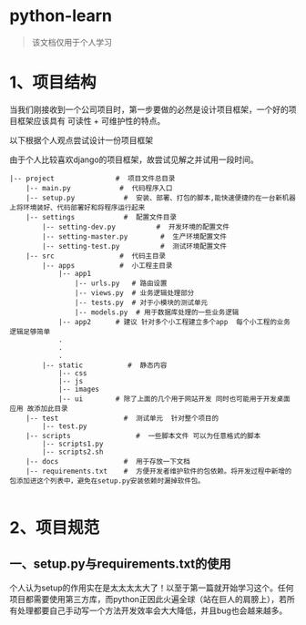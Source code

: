 # python-learn



> 该文档仅用于个人学习

# 1、项目结构

当我们刚接收到一个公司项目时，第一步要做的必然是设计项目框架，一个好的项目框架应该具有 可读性 + 可维护性的特点。

以下根据个人观点尝试设计一份项目框架

由于个人比较喜欢django的项目框架，故尝试见解之并试用一段时间。

```
|-- project				  #  项目文件总目录
    |-- main.py            #  代码程序入口
    |-- setup.py            #  安装、部署、打包的脚本,能快速便捷的在一台新机器上将环境装好、代码部署好和将程序运行起来
    |-- settings            #  配置文件目录
        |-- setting-dev.py          #  开发环境的配置文件
        |-- setting-master.py        #  生产环境配置文件
        |-- setting-test.py          #  测试环境配置文件
    |-- src                #  代码主目录
        |-- apps           #  小工程主目录
            |-- app1        
                |-- urls.py   # 路由设置  
                |-- views.py  # 业务逻辑处理部分  
                |-- tests.py  # 对于小模块的测试单元   
                |-- models.py  # 用于数据库处理的一些业务逻辑
            |-- app2      # 建议 针对多个小工程建立多个app  每个小工程的业务逻辑足够简单  
            .
            .
            .
        |-- static           #  静态内容
            |-- css 
            |-- js
            |-- images
            |-- ui        # 除了上面的几个用于网站开发 同时也可能用于开发桌面应用 故添加此目录
    |-- test                #  测试单元  针对整个项目的
        |-- test.py        
    |-- scripts                #  一些脚本文件 可以为任意格式的脚本
        |-- scripts1.py        
        |-- scripts2.sh   
    |-- docs                #  用于存放一下文档
    |-- requirements.txt    #  方便开发者维护软件的包依赖。将开发过程中新增的包添加进这个列表中，避免在setup.py安装依赖时漏掉软件包。
       
```



# 2、项目规范

## 一、setup.py与requirements.txt的使用

​     个人认为setup的作用实在是太太太太大了！以至于第一篇就开始学习这个。任何项目都需要使用第三方库，而python正因此火遍全球（站在巨人的肩膀上），若所有处理都要自己手动写一个方法开发效率会大大降低，并且bug也会越来越多。

